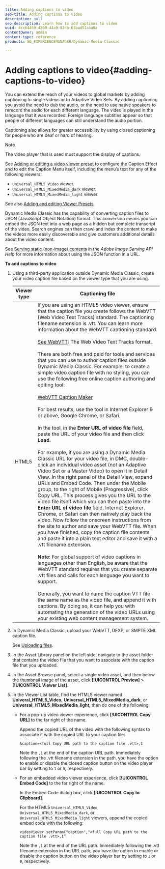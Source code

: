 ```yaml
---
title: Adding captions to video
seo-title: Adding captions to video
description: null
seo-description: Learn how to add captions to video
uuid: 4cc64469-4369-44a9-83db-63bad51aba8a
contentOwner: admin
content-type: reference
products: SG_EXPERIENCEMANAGER/Dynamic-Media-Classic

---
```


# Adding captions to video{#adding-captions-to-video}

You can extend the reach of your videos to global markets by adding captioning to single videos or to Adaptive Video Sets. By adding captioning you avoid the need to dub the audio, or the need to use native speakers to rerecord the audio for each different language. The video is played in the language that it was recorded. Foreign language subtitles appear so that people of different languages can still understand the audio portion.

Captioning also allows for greater accessibility by using closed captioning for people who are deaf or hard of hearing.

>[!NOTE]
>
>The video player that is used must support the display of captions.

See [Adding or editing a video viewer preset](previewing-videos-video-viewer.md#adding_or_editing_a_video_viewer_preset) to configure the Caption Effect and to edit the Caption Menu itself, including the menu’s text for any of the following viewers:

* `Universal_HTML5_Video` viewer.
* `Universal_HTML5_MixedMedia_dark` viewer.
* `Universal_HTML5_MixedMedia_light` viewer.

See also [Adding and editing Viewer Presets](application-setup.md#adding_and_editing_viewer_presets).

Dynamic Media Classic has the capability of converting caption files to JSON (JavaScript Object Notation) format. This conversion means you can embed the JSON text into a web page as a hidden but complete transcript of the video. Search engines can then crawl and index the content to make the videos more easily discoverable and give customers additional details about the video content.

See [Serving static (non-image) contents](https://docs.adobe.com/content/help/en/dynamic-media-developer-resources/image-serving-api/image-serving-api/c-serving-static-nonimage-contents.html) in the *Adobe Image Serving API Help* for more information about using the JSON function in a URL.

**To add captions to video**

1. Using a third-party application outside Dynamic Media Classic, create your video caption file based on the viewer type that you are using.

    |Viewer type|Captioning file|
    |--- |--- |
    |HTML5|If you are using an HTML5 video viewer, ensure that the caption file you create follows the WebVTT (Web Video Text Tracks) standard. The captioning filename extension is .vtt. You can learn more information about the WebVTT captioning standard.<br><br>[See WebVTT](https://dev.w3.org/html5/webvtt/): The Web Video Text Tracks format. <br><br>There are both free and paid for tools and services that you can use to author caption files outside Dynamic Media Classic. For example, to create a simple video caption file with no styling, you can use the following free online caption authoring and editing tool: <br><br>[WebVTT Caption Maker](https://testdrive-archive.azurewebsites.net/Graphics/CaptionMaker/Default.html) <br><br>For best results, use the tool in Internet Explorer 9 or above, Google Chrome, or Safari. <br><br>In the tool, in the <b>Enter URL of video file</b> field, paste the URL of your video file and then click <b>Load</b>. <br><br>For example, if you are using a Dynamic Media Classic URL for your video file, in DMC, double-click an individual video asset (not an Adaptive Video Set or a Master Video) to open it in Detail View. In the right panel of the Detail View, expand URLs and Embed Code. Then under the Mobile group, to the right of Mobile (Progressive), click Copy URL. This process gives you the URL to the video file itself which you can then paste into the <b>Enter URL of video file</b> field. Internet Explorer, Chrome, or Safari can then natively play back the video. Now follow the onscreen instructions from the site to author and save your WebVTT file. When you have finished, copy the caption file contents and paste it into a plain text editor and save it with a .vtt filename extension. <br><br><b>Note:</b> For global support of video captions in languages other than English, be aware that the WebVTT standard requires that you create separate .vtt files and calls for each language you want to support. <br><br>Generally, you want to name the caption VTT file the same name as the video file, and append it with captions. By doing so, it can help you with automating the generation of the video URLs using your existing web content management system.|

1. In Dynamic Media Classic, upload your WebVTT, DFXP, or SMPTE XML caption file.

   See [Uploading files](uploading-files.md#uploading_files).

1. In the Asset Library panel on the left side, navigate to the asset folder that contains the video file that you want to associate with the caption file that you uploaded.
1. In the Asset Browse panel, select a single video asset, and then below the thumbnail image of the asset, click **[!UICONTROL Preview]** > **[!UICONTROL Viewer List]**.
1. In the Viewer List table, find the HTML5 viewer named **Univeral_HTML5_Video**, **Universal_HTML5_MixedMedia_dark**, or **Universal_HTML5_MixedMedia_light**, then do one of the following:

    * For a pop-up video viewer experience, click **[!UICONTROL Copy URL]** to the far right of the name.

      Append the copied URL of the video with the following syntax to associate it with the copied URL to your caption file:

      `&caption=<full Copy URL path to the caption file .vtt>,1`

      Note the `,1` at the end of the caption URL path. Immediately following the .vtt filename extension in the path, you have the option to enable or disable the closed caption button on the video player bar by setting to `1` or `0`, respectively.
    
    * For an embedded video viewer experience, click **[!UICONTROL Embed Code]** to the far right of the name.

      In the Embed Code dialog box, click **[!UICONTROL Copy to Clipboard]**.

      For the HTML5 `Universal_HTML5_Video`, `Universal_HTML5_MixedMedia_dark`, or `Universal_HTML5_MixedMedia_light` viewers, append the copied embed code with the following:

      `videoViewer.setParam("caption","<full Copy URL path to the caption file .vtt>,1”`

      Note the `,1` at the end of the URL path. Immediately following the .vtt filename extension in the URL path, you have the option to enable or disable the caption button on the video player bar by setting to `1` or `0`, respectively.

